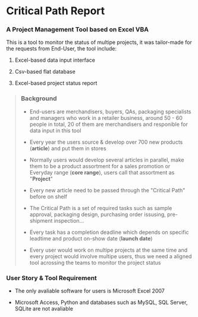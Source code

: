 # Critical Path Report
### A Project Management Tool based on Excel VBA

This is a tool to monitor the status of multipe projects, it was tailor-made for the requests from End-User, the tool include:

1. Excel-based data input interface

2. Csv-based flat database

3. Excel-based project status report

  
>### Background
>
>* End-users are merchandisers, buyers, QAs, packaging specialists and managers who work in a retailer business, around 50 - 60 people in total, 20 of them are merchandisers and responible for data input in this tool
>
>* Every year the users source & develop over 700 new products (**article**) and put them in stores
>
>* Normally users would develop several articles in parallel, make them to be a product assortment for a sales promotion or Everyday range (**core range**), users call that assortment as "**Project**"
>
>* Every new article need to be passed through the "Critical Path" before on shelf
>
>* The Critical Path is a set of required tasks such as sample approval, packaging design, purchasing order issusing, pre-shipment inspection...
>
>* Every task has a completion deadline which depends on specific leadtime and product on-show date (**launch date**)
>
>* Every user would work on multipe projects at the same time and every project would involve multipe users, thus we need a aligned tool acrossing the teams to monitor the project status

  
### User Story & Tool Requirement

* The only avaliable software for users is Microsoft Excel 2007

* Microsoft Access, Python and databases such as MySQL, SQL Server, SQLite are not avaliable

